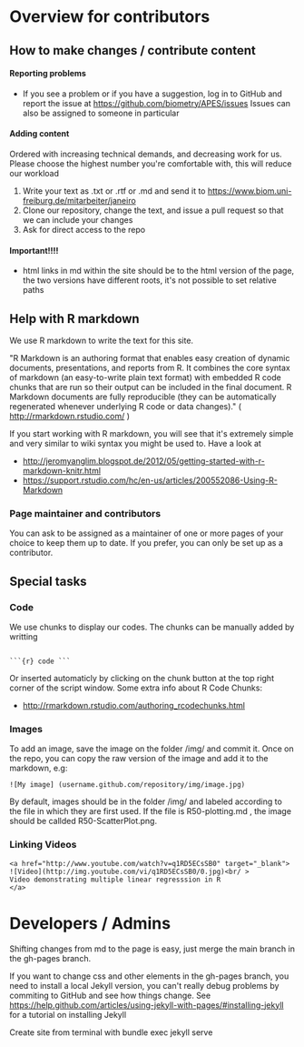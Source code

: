 Overview for contributors
===

## How to make changes / contribute content

#### Reporting problems

* If you see a problem or if you have a suggestion, log in to GitHub and report the issue at https://github.com/biometry/APES/issues Issues can also be assigned to someone in particular

#### Adding content

Ordered with increasing technical demands, and decreasing work for us. Please choose the highest number you're comfortable with, this will reduce our workload

1. Write your text as .txt or .rtf or .md and send it to  https://www.biom.uni-freiburg.de/mitarbeiter/janeiro
2. Clone our repository, change the text, and issue a pull request so that we can include your changes 
3. Ask for direct access to the repo

#### Important!!!!

* html links in md within the site should be to the html version of the page, the two versions have different roots, it's not possible to set relative paths


## Help with R markdown

We use R markdown to write the text for this site. 

"R Markdown is an authoring format that enables easy creation of dynamic documents, presentations, and reports from R. It combines the core syntax of markdown (an easy-to-write plain text format) with embedded R code chunks that are run so their output can be included in the final document. R Markdown documents are fully reproducible (they can be automatically regenerated whenever underlying R code or data changes)." ( http://rmarkdown.rstudio.com/ )

If you start working with R markdown, you will see that it's extremely simple and very similar to wiki syntax you might be used to. Have a look at 

* http://jeromyanglim.blogspot.de/2012/05/getting-started-with-r-markdown-knitr.html
* https://support.rstudio.com/hc/en-us/articles/200552086-Using-R-Markdown

### Page maintainer and contributors

You can ask to be assigned as a maintainer of one or more pages of your choice to keep them up to date.
If you prefer, you can only be set up as a contributor.

## Special tasks

### Code

We use chunks to display our codes. The chunks can be manually added by writting
```

```{r} code ```
```


Or inserted automaticly by clicking on the chunk button at the top right corner of the script window.
Some extra info about R Code Chunks:

* http://rmarkdown.rstudio.com/authoring_rcodechunks.html

### Images 

To add an image, save the image on the folder /img/ and commit it. Once on the repo, you can copy the raw version of the image and add it to the markdown, e.g:

```
![My image] (username.github.com/repository/img/image.jpg)
```
By default, images should be in the folder /img/ and labeled according to the file in which they are first used. If the file is R50-plotting.md , the image should be callded R50-ScatterPlot.png.



### Linking Videos 

```
<a href="http://www.youtube.com/watch?v=q1RD5ECsSB0" target="_blank">
![Video](http://img.youtube.com/vi/q1RD5ECsSB0/0.jpg)<br/ >
Video demonstrating multiple linear regresssion in R
</a>
```

# Developers / Admins

Shifting changes from md to the page is easy, just merge the main branch in the gh-pages branch. 

If you want to change css and other elements in the gh-pages branch, you need to install a local Jekyll version, you can't really debug problems by commiting to GitHub and see how things change. See https://help.github.com/articles/using-jekyll-with-pages/#installing-jekyll for a tutorial on installing Jekyll

Create site from terminal with bundle exec jekyll serve



